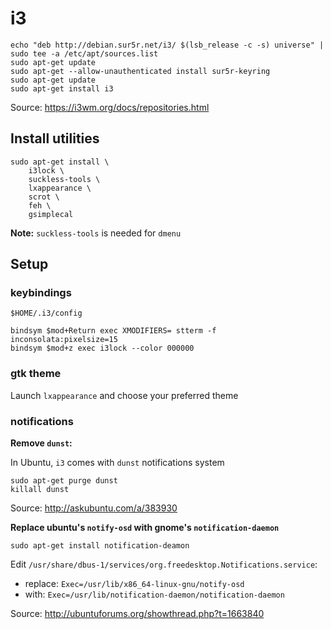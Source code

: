 i3
==

    echo "deb http://debian.sur5r.net/i3/ $(lsb_release -c -s) universe" | sudo tee -a /etc/apt/sources.list
    sudo apt-get update
    sudo apt-get --allow-unauthenticated install sur5r-keyring
    sudo apt-get update
    sudo apt-get install i3

Source: https://i3wm.org/docs/repositories.html

Install utilities
-----------------

    sudo apt-get install \
        i3lock \
        suckless-tools \
        lxappearance \
        scrot \
        feh \
        gsimplecal

**Note:** `suckless-tools` is needed for `dmenu`

Setup
-----

### keybindings

`$HOME/.i3/config`

```
bindsym $mod+Return exec XMODIFIERS= stterm -f inconsolata:pixelsize=15
bindsym $mod+z exec i3lock --color 000000
```

### gtk theme

Launch `lxappearance` and choose your preferred theme

### notifications

**Remove `dunst`:**

In Ubuntu, `i3` comes with `dunst` notifications system

    sudo apt-get purge dunst
    killall dunst

Source: http://askubuntu.com/a/383930

**Replace ubuntu's `notify-osd` with gnome's `notification-daemon`**

    sudo apt-get install notification-deamon

Edit `/usr/share/dbus-1/services/org.freedesktop.Notifications.service`:

  * replace: `Exec=/usr/lib/x86_64-linux-gnu/notify-osd`
  * with: `Exec=/usr/lib/notification-daemon/notification-daemon`

Source: http://ubuntuforums.org/showthread.php?t=1663840
